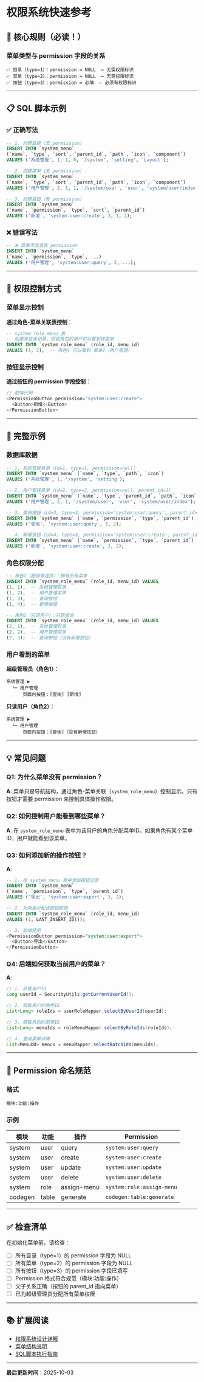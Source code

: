 # 权限系统快速参考

## 🎯 核心规则（必读！）

### 菜单类型与 permission 字段的关系

```
✅ 目录（type=1）：permission = NULL  ← 无需权限标识
✅ 菜单（type=2）：permission = NULL  ← 无需权限标识
✅ 按钮（type=3）：permission = 必填  ← 必须有权限标识
```

---

## 📋 SQL 脚本示例

### ✅ 正确写法

```sql
-- 1. 创建目录（无 permission）
INSERT INTO `system_menu` 
(`name`, `type`, `sort`, `parent_id`, `path`, `icon`, `component`) 
VALUES ('系统管理', 1, 1, 0, '/system', 'setting', 'Layout');

-- 2. 创建菜单（无 permission）
INSERT INTO `system_menu` 
(`name`, `type`, `sort`, `parent_id`, `path`, `icon`, `component`) 
VALUES ('用户管理', 2, 1, 1, '/system/user', 'user', 'system/user/index');

-- 3. 创建按钮（有 permission）
INSERT INTO `system_menu` 
(`name`, `permission`, `type`, `sort`, `parent_id`) 
VALUES ('新增', 'system:user:create', 3, 1, 2);
```

### ❌ 错误写法

```sql
-- ❌ 菜单不应该有 permission
INSERT INTO `system_menu` 
(`name`, `permission`, `type`, ...) 
VALUES ('用户管理', 'system:user:query', 2, ...);
```

---

## 🔧 权限控制方式

### 菜单显示控制

**通过角色-菜单关联表控制**：

```sql
-- system_role_menu 表
-- 如果有这条记录，则该角色的用户可以看到该菜单
INSERT INTO `system_role_menu` (role_id, menu_id) 
VALUES (1, 2);  -- 角色1 可以看到 菜单2（用户管理）
```

### 按钮显示控制

**通过按钮的 permission 字段控制**：

```typescript
// 前端代码
<PermissionButton permission="system:user:create">
  <Button>新增</Button>
</PermissionButton>
```

---

## 🌲 完整示例

### 数据库数据

```sql
-- 1. 系统管理目录（id=1, type=1, permission=null）
INSERT INTO `system_menu` (`name`, `type`, `path`, `icon`) 
VALUES ('系统管理', 1, '/system', 'setting');

-- 2. 用户管理菜单（id=2, type=2, permission=null, parent_id=1）
INSERT INTO `system_menu` (`name`, `type`, `parent_id`, `path`, `icon`, `component`) 
VALUES ('用户管理', 2, 1, '/system/user', 'user', 'system/user/index');

-- 3. 查询按钮（id=3, type=3, permission='system:user:query', parent_id=2）
INSERT INTO `system_menu` (`name`, `permission`, `type`, `parent_id`) 
VALUES ('查询', 'system:user:query', 3, 2);

-- 4. 新增按钮（id=4, type=3, permission='system:user:create', parent_id=2）
INSERT INTO `system_menu` (`name`, `permission`, `type`, `parent_id`) 
VALUES ('新增', 'system:user:create', 3, 2);
```

### 角色权限分配

```sql
-- 角色1（超级管理员）：拥有所有菜单
INSERT INTO `system_role_menu` (role_id, menu_id) VALUES
(1, 1),  -- 系统管理目录
(1, 2),  -- 用户管理菜单
(1, 3),  -- 查询按钮
(1, 4);  -- 新增按钮

-- 角色2（只读用户）：只能查询
INSERT INTO `system_role_menu` (role_id, menu_id) VALUES
(2, 1),  -- 系统管理目录
(2, 2),  -- 用户管理菜单
(2, 3);  -- 查询按钮（没有新增按钮）
```

### 用户看到的菜单

**超级管理员（角色1）**：
```
系统管理 ▶
  └─ 用户管理
      页面内按钮：[查询] [新增]
```

**只读用户（角色2）**：
```
系统管理 ▶
  └─ 用户管理
      页面内按钮：[查询]（没有新增按钮）
```

---

## 💡 常见问题

### Q1: 为什么菜单没有 permission？

**A**: 菜单只是导航结构，通过角色-菜单关联（`system_role_menu`）控制显示。只有按钮才需要 permission 来控制具体操作权限。

### Q2: 如何控制用户能看到哪些菜单？

**A**: 在 `system_role_menu` 表中为该用户的角色分配菜单ID。如果角色有某个菜单ID，用户就能看到该菜单。

### Q3: 如何添加新的操作按钮？

**A**: 
```sql
-- 1. 在 system_menu 表中添加按钮记录
INSERT INTO `system_menu` 
(`name`, `permission`, `type`, `parent_id`) 
VALUES ('导出', 'system:user:export', 3, 2);

-- 2. 为角色分配该按钮权限
INSERT INTO `system_role_menu` (role_id, menu_id) 
VALUES (1, LAST_INSERT_ID());

-- 3. 前端使用
<PermissionButton permission="system:user:export">
  <Button>导出</Button>
</PermissionButton>
```

### Q4: 后端如何获取当前用户的菜单？

**A**:
```java
// 1. 获取用户ID
Long userId = SecurityUtils.getCurrentUserId();

// 2. 获取用户的角色ID
List<Long> roleIds = userRoleMapper.selectByUserId(userId);

// 3. 获取角色的菜单ID
List<Long> menuIds = roleMenuMapper.selectByRoleIds(roleIds);

// 4. 查询菜单详情
List<MenuDO> menus = menuMapper.selectBatchIds(menuIds);
```

---

## 🎨 Permission 命名规范

### 格式

```
模块:功能:操作
```

### 示例

| 模块 | 功能 | 操作 | Permission |
|-----|------|------|------------|
| system | user | query | `system:user:query` |
| system | user | create | `system:user:create` |
| system | user | update | `system:user:update` |
| system | user | delete | `system:user:delete` |
| system | role | assign-menu | `system:role:assign-menu` |
| codegen | table | generate | `codegen:table:generate` |

---

## ✅ 检查清单

在初始化菜单前，请检查：

- [ ] 所有目录（type=1）的 permission 字段为 NULL
- [ ] 所有菜单（type=2）的 permission 字段为 NULL
- [ ] 所有按钮（type=3）的 permission 字段已填写
- [ ] Permission 格式符合规范（模块:功能:操作）
- [ ] 父子关系正确（按钮的 parent_id 指向菜单）
- [ ] 已为超级管理员分配所有菜单权限

---

## 📚 扩展阅读

- [权限系统设计详解](PERMISSION_DESIGN.md)
- [菜单结构说明](MENU_STRUCTURE.md)
- [SQL脚本执行指南](../src/main/resources/sql/README.md)

---

**最后更新时间**：2025-10-03

